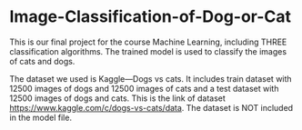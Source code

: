# Image-Classification-of-Dog-or-Cat
This is  our final project for the course Machine Learning, including THREE classification algorithms. The trained model is used to classify the images of cats and dogs.

The dataset we used is Kaggle—Dogs vs cats. It includes train dataset with 12500 images of dogs and 12500 images of cats and a test dataset with 12500 images of dogs and cats. This is the link of dataset https://www.kaggle.com/c/dogs-vs-cats/data. The dataset is NOT included in the model file.
